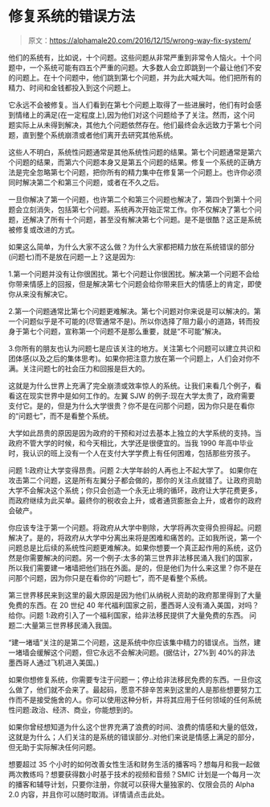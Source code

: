 # 修复系统的错误方法

> 原文：<https://alphamale20.com/2016/12/15/wrong-way-fix-system/>

他们的系统有，比如说，十个问题。这些问题从非常严重到非常令人恼火。十个问题中，一个系统可能有四五个严重的问题。大多数人会立即跳到一个最让他们不安的问题上。在十个问题中，他们跳到第七个问题，并为此大喊大叫。他们把所有的精力、时间和金钱都投入到这个问题上。

它永远不会被修复。当人们看到在第七个问题上取得了一些进展时，他们有时会感到情绪上的满足(在一定程度上),因为他们对这个问题给予了关注。然而，这个问题实际上从未得到解决，其他九个问题依然存在。他们最终会永远致力于第七个问题，直到整个系统崩溃或者他们离开去研究其他系统。

这些人不明白，系统性问题通常是其他系统性问题的结果。第七个问题通常是第六个问题的结果，而第六个问题本身又是第五个问题的结果。修复一个系统的正确方法是完全忽略第七个问题，把你所有的精力集中在修复第一个问题上。也许你必须同时解决第二个和第三个问题，或者在不久之后。

一旦你解决了第一个问题，也许第二个和第三个问题也解决了，第四个到第十个问题会立刻消失，包括第七个问题。系统再次开始正常工作。你不仅解决了第七个问题，还解决了所有十个问题，甚至没有解决第七个问题。是不是很酷？这正是系统被修复或改进的方式。

如果这么简单，为什么大家不这么做？为什么大家都把精力放在系统错误的部分(问题七)而不是放在问题一上？这是因为:

1.第一个问题并没有让你很困扰。第七个问题让你很困扰。解决第一个问题不会给你带来情感上的回报，但是解决第七个问题会给你带来巨大的情感上的肯定，即使你从来没有解决它。

2.第一个问题通常比第七个问题更难解决。第七个问题对你来说是可以解决的。第一个问题似乎是不可能的(尽管通常不是)。所以你选择了阻力最小的道路，转而投身于第七个问题，宣称第一个问题不是那么重要，就是“不可能”解决。

3.你所有的朋友也认为问题七是应该关注的地方。关注第七个问题可以建立共识和团体感(以及之后的集体思考)。如果你把注意力放在第一个问题上，人们会对你不满。关注问题七的社会压力和回报是巨大的。

这就是为什么世界上充满了完全崩溃或效率惊人的系统。让我们来看几个例子，看看这在现实世界中是如何工作的。左翼 SJW 的例子:现在大学太贵了，政府需要支付它。是的，但是为什么大学很贵？你不是在问那个问题，因为你只是在看你的“问题七”，而不是看整个系统。

大学如此昂贵的原因是因为政府的干预和对过去基本上独立的大学系统的支持。当政府不管大学的时候，和今天相比，大学还是很便宜的。当我 1990 年高中毕业时，我认识的班上没有一个人在支付大学学费上有任何困难，包括那些穷孩子。

问题 1:政府让大学变得昂贵。问题 2:大学年龄的人再也上不起大学了。
如果你在攻击第二个问题，这是所有左翼分子都会做的，那你的关注点就错了。让政府资助大学不会解决这个系统；你只会创造一个永无止境的循环，政府让大学花费更多，而政府继续为此买单。最终你的税收会上升，或者通货膨胀会上升，或者你的政府会破产。

你应该专注于第一个问题。将政府从大学中剔除，大学将再次变得负担得起。问题解决了。是的，将政府从大学中分离出来将是困难和痛苦的。正如我所说，第一个问题总是比后续的系统性问题更难解决。如果你想要一个真正起作用的系统，这仍然是你需要解决的问题。另一个例子:太多的第三世界非法移民涌入我们的国家，所以我们需要建一堵墙把他们挡在外面。是的，但是他们为什么来这里？你不是在问那个问题，因为你只是在看你的“问题七”，而不是看整个系统。

第三世界移民来到这里的最大原因是因为他们从纳税人资助的政府那里得到了大量免费的东西。在 20 世纪 40 年代福利国家之前，墨西哥人没有涌入美国，对吗？给你。问题 1:政府引入了一个福利国家，给非法移民提供了大量免费的东西。
问题二:大量第三世界移民涌入我国。

“建一堵墙”关注的是第二个问题，这是系统中你应该集中精力的错误点。当然，建一堵墙会缓解这个问题，但它永远不会解决问题。(据估计，27%到 40%的非法墨西哥人通过飞机进入美国。)

如果你想修复系统，你需要专注于问题一；停止给非法移民免费的东西。一旦你这么做了，他们就不会来了。最起码，愿意不辞辛苦来到这里的人是那些想要努力工作而不是接受施舍的人。你可以使用这种分析，并将其应用于任何领域的任何系统性问题:政治、经济、商业，你能想到的。

如果你曾经想知道为什么这个世界充满了浪费的时间、浪费的情感和大量的低效，这就是为什么；人们关注的是系统的错误部分..对他们来说是情感上满足的部分，但无助于实际解决任何问题。

想要超过 35 个小时的如何改善女性生活和财务生活的播客吗？想每月和我一起做两次教练吗？想要获得数小时基于技术的视频和音频？SMIC 计划是一个每月一次的播客和辅导计划，只要你注册，你就可以获得大量独家的、仅限会员的 Alpha 2.0 内容，并且你可以随时取消。详情请点击此处。